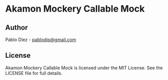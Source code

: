 # Akamon Mockery Callable Mock

## Author

Pablo Díez - <pablodip@gmail.com>

## License

Akamon Mockery Callable Mock is licensed under the MIT License. See the LICENSE file for full details.
